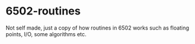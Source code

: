 # 6502-routines
Not self made, just a copy of how routines in 6502 works such as floating points, I/O, some algorithms etc.

